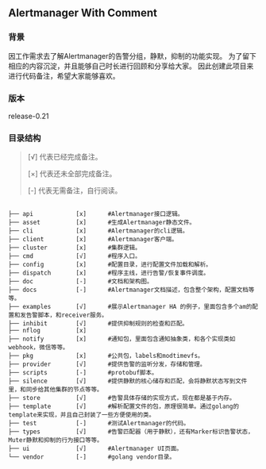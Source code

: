 ## Alertmanager With Comment

### 背景
因工作需求去了解Alertmanager的告警分组，静默，抑制的功能实现。
为了留下相应的内容沉淀，并且能够自己时长进行回顾和分享给大家。
因此创建此项目来进行代码备注，希望大家能够喜欢。

### 版本
release-0.21

### 目录结构
>[√] 代表已经完成备注。
>
>[×] 代表还未全部完成备注。
>
>[-] 代表无需备注，自行阅读。

````

├── api            [x]      #Alertmanager接口逻辑。
├── asset          [x]      #生成Alertmanager静态文件。
├── cli            [x]      #Alertmanager的cli逻辑。
├── client         [x]      #Alertmanager客户端。
├── cluster        [x]      #集群逻辑。
├── cmd            [√]      #程序入口。
├── config         [x]      #配置目录，进行配置文件加载和解析。
├── dispatch       [x]      #程序主线，进行告警/恢复事件调度。
├── doc            [-]      #文档和架构图。
├── docs           [-]      #Alertmanager文档描述，包含整个架构，配置文档等等。
├── examples       [√]      #展示Alertmanager HA 的例子，里面包含多个am的配置和发告警脚本，和receiver服务。
├── inhibit        [√]      #提供抑制规则的检查和匹配。
├── nflog          [x]     
├── notify         [x]      #通知包，里面包含通知抽象类，和各个实现类如webhook，微信等等。
├── pkg            [x]      #公共包，labels和modtimevfs。
├── provider       [√]      #提供告警的监听分发，存储和管理。
├── scripts        [-]      #protobuf脚本。
├── silence        [√]      #提供静默的核心储存和匹配，会将静默状态写到文件里，和同步给其他集群的节点等等。
├── store          [√]      #告警具体存储的实现方式，现在都是基于内存。
├── template       [√]      #解析配置文件的包，原理很简单。通过golang的template来实现，并且自己封装了一些方便使用的类。
├── test           [-]      #测试Alertmanager的代码。
├── types          [√]      #告警匹配器（用于静默），还有Marker标识告警状态，Muter静默和抑制的行为接口等等。
├── ui             [√]      #Alertmanager UI页面。
└── vendor         [-]      #golang vendor目录。

````

